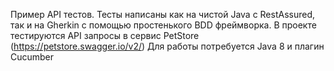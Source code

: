  Пример API тестов. Тесты написаны как на чистой Java с RestAssured, так и на Gherkin с помощью простенького BDD фреймворка.
 В проекте тестируются API запросы в сервис PetStore (https://petstore.swagger.io/v2/)
 Для работы потребуется Java 8 и плагин Cucumber 
